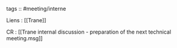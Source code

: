 tags :: #meeting/interne

Liens : [[Trane]]

CR : [[Trane internal discussion - preparation of the next technical meeting.msg]]